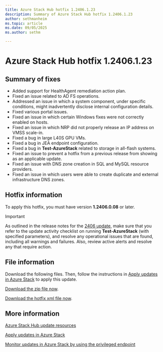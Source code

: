 ```yaml
---
title: Azure Stack Hub hotfix 1.2406.1.23
description: Summary of Azure Stack Hub hotfix 1.2406.1.23
author: sethmanheim
ms.topic: article
ms.date: 09/05/2025
ms.author: sethm

---
```


# Azure Stack Hub hotfix 1.2406.1.23

## Summary of fixes

- Added support for HealthAgent remediation action plan.
- Fixed an issue related to AD FS operations.
- Addressed an issue in which a system component, under specific conditions, might inadvertently disclose internal configuration details.
- Fixed various portal issues.
- Fixed an issue in which certain Windows fixes were not correctly enabled on hosts.
- Fixed an issue in which NRP did not properly release an IP address on VMSS scale-in.
- Fixed a bug in large L40S GPU VMs.
- Fixed a bug in JEA endpoint configuration.
- Fixed a bug in **Test-AzureStack** related to storage in all-flash systems.
- Fixed an issue to prevent a hotfix from a previous release from showing as an applicable update.
- Fixed an issue with DNS zone creation in SQL and MySQL resource providers.
- Fixed an issue in which users were able to create duplicate and external infrastructure DNS zones.

## Hotfix information

To apply this hotfix, you must have version **1.2406.0.08** or later.

> [!IMPORTANT]
> As outlined in the release notes for the [2406 update](release-notes.md?view=azs-2406&preserve-view=true), make sure that you refer to the update activity checklist on running **Test-AzureStack** (with specified parameters), and resolve any operational issues that are found, including all warnings and failures. Also, review active alerts and resolve any that require action.

## File information

Download the following files. Then, follow the instructions in [Apply updates in Azure Stack](azure-stack-apply-updates.md) to apply this update.

[Download the zip file now](https://azurestackhub.download.prss.microsoft.com/dbazure/download/MAS_ProdHotfix_1.2406.1.23/HotFix/AzS_Update_1.2406.1.23.zip).

[Download the hotfix xml file now](https://azurestackhub.download.prss.microsoft.com/dbazure/download/MAS_ProdHotfix_1.2406.1.23/HotFix/metadata.xml).

## More information

[Azure Stack Hub update resources](azure-stack-updates.md)

[Apply updates in Azure Stack](azure-stack-apply-updates.md)

[Monitor updates in Azure Stack by using the privileged endpoint](azure-stack-monitor-update.md)
